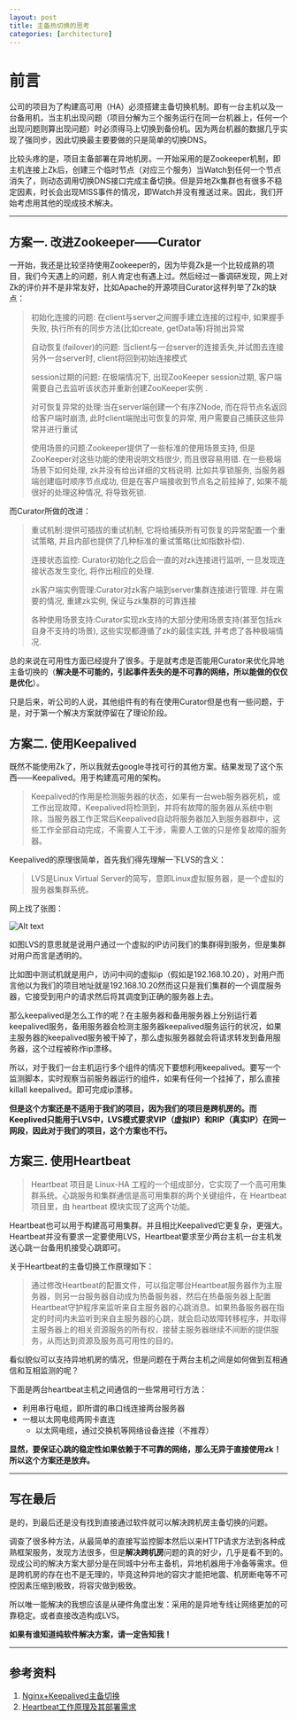 ```yaml
---
layout: post
title: 主备热切换的思考
categories: [architecture]
---
```


# 前言

公司的项目为了构建高可用（HA）必须搭建主备切换机制。即有一台主机以及一台备用机，当主机出现问题（项目分解为三个服务运行在同一台机器上，任何一个出现问题则算出现问题）时必须得马上切换到备份机。因为两台机器的数据几乎实现了强同步，因此切换最主要要做的只是简单的切换DNS。

比较头疼的是，项目主备部署在异地机房。一开始采用的是Zookeeper机制，即主机连接上Zk后，创建三个临时节点（对应三个服务）当Watch到任何一个节点消失了，则动态调用切换DNS接口完成主备切换。但是异地Zk集群也有很多不稳定因素，时长会出现MISS事件的情况，即Watch并没有推送过来。因此，我们开始考虑用其他的现成技术解决。



---



## 方案一. 改进Zookeeper——Curator

一开始，我还是比较坚持使用Zookeeper的，因为毕竟Zk是一个比较成熟的项目，我们今天遇上的问题，别人肯定也有遇上过。然后经过一番调研发现，网上对Zk的评价并不是非常友好，比如Apache的开源项目Curator这样列举了Zk的缺点：



> 初始化连接的问题: 在client与server之间握手建立连接的过程中, 如果握手失败, 执行所有的同步方法(比如create, getData等)将抛出异常 
>
> 自动恢复(failover)的问题: 当client与一台server的连接丢失,并试图去连接另外一台server时, client将回到初始连接模式 
>
> session过期的问题: 在极端情况下, 出现ZooKeeper session过期, 客户端需要自己去监听该状态并重新创建ZooKeeper实例 . 
>
> 对可恢复异常的处理:当在server端创建一个有序ZNode, 而在将节点名返回给客户端时崩溃, 此时client端抛出可恢复的异常, 用户需要自己捕获这些异常并进行重试 
>
> 使用场景的问题:Zookeeper提供了一些标准的使用场景支持, 但是ZooKeeper对这些功能的使用说明文档很少, 而且很容易用错. 在一些极端场景下如何处理, zk并没有给出详细的文档说明. 比如共享锁服务, 当服务器端创建临时顺序节点成功, 但是在客户端接收到节点名之前挂掉了, 如果不能很好的处理这种情况, 将导致死锁. 



而Curator所做的改进：



> 重试机制:提供可插拔的重试机制, 它将给捕获所有可恢复的异常配置一个重试策略, 并且内部也提供了几种标准的重试策略(比如指数补偿). 
>
> 连接状态监控: Curator初始化之后会一直的对zk连接进行监听, 一旦发现连接状态发生变化, 将作出相应的处理. 
>
> zk客户端实例管理:Curator对zk客户端到server集群连接进行管理. 并在需要的情况, 重建zk实例, 保证与zk集群的可靠连接 
>
> 各种使用场景支持:Curator实现zk支持的大部分使用场景支持(甚至包括zk自身不支持的场景), 这些实现都遵循了zk的最佳实践, 并考虑了各种极端情况. 



总的来说在可用性方面已经提升了很多。于是就考虑是否能用Curator来优化异地主备切换的（**解决是不可能的，引起事件丢失的是不可靠的网络，所以能做的仅仅是优化**）。

只是后来，听公司的人说，其他组件有的有在使用Curator但是也有一些问题，于是，对于第一个解决方案就停留在了理论阶段。





## 方案二. 使用Keepalived

既然不能使用Zk了，所以我就去google寻找可行的其他方案。结果发现了这个东西——Keepalived。用于构建高可用的架构。



> Keepalived的作用是检测服务器的状态，如果有一台web服务器死机，或工作出现故障，Keepalived将检测到，并将有故障的服务器从系统中剔除，当服务器工作正常后Keepalived自动将服务器加入到服务器群中，这些工作全部自动完成，不需要人工干涉，需要人工做的只是修复故障的服务器。
>
> 

Keepalived的原理很简单，首先我们得先理解一下LVS的含义：



> LVS是Linux Virtual Server的简写，意即Linux虚拟服务器，是一个虚拟的服务器集群系统。
>
> 

网上找了张图：

![Alt text](https://iamjohnnyzhuang.github.io/public/upload/6.png)


如图LVS的意思就是说用户通过一个虚拟的IP访问我们的集群得到服务，但是集群对用户而言是透明的。

比如图中测试机就是用户，访问中间的虚拟ip（假如是192.168.10.20），对用户而言他以为我们的项目地址就是192.168.10.20然而这只是我们集群的一个调度服务器，它接受到用户的请求然后将其调度到正确的服务器上去。

那么keepalived是怎么工作的呢？在主服务器和备用服务器上分别运行着keepalived服务，备用服务器会检测主服务器keepalived服务运行的状况，如果主服务器的keepalived服务被干掉了，那么虚拟服务器就会将请求转发到备用服务器，这个过程被称作ip漂移。

所以，对于我们一台主机运行多个组件的情况下要想利用keepalived。要写一个监测脚本，实时观察当前服务器运行的组件，如果有任何一个挂掉了，那么直接killall keepalived。即可完成ip漂移。

**但是这个方案还是不适用于我们的项目，因为我们的项目是跨机房的。而Keeplived只能用于LVS中，LVS模式要求VIP（虚拟IP）和RIP（真实IP）在同一网段，因此对于我们的项目，这个方案也不行。**





## 方案三. 使用Heartbeat

> Heartbeat 项目是 Linux-HA 工程的一个组成部分，它实现了一个高可用集群系统。心跳服务和集群通信是高可用集群的两个关键组件，在 Heartbeat 项目里，由 heartbeat 模块实现了这两个功能。



Heartbeat也可以用于构建高可用集群。并且相比Keepalived它更复杂，更强大。Heartbeat并没有要求一定要使用LVS，Heartbeat要求至少两台主机一台主机发送心跳一台备用机接受心跳即可。

关于Heartbeat的主备切换工作原理如下：



> 通过修改Heartbeat的配置文件，可以指定哪台Heartbeat服务器作为主服务器，则另一台服务器自动成为热备服务器，然后在热备服务器上配置Heartbeat守护程序来监听来自主服务器的心跳消息。如果热备服务器在指定的时间内未监听到来自主服务器的心跳，就会启动故障转移程序，并取得主服务器上的相关资源服务的所有权，接替主服务器继续不间断的提供服务，从而达到资源及服务高可用性的目的。



看似貌似可以支持异地机房的情况，但是问题在于两台主机之间是如何做到互相通信和互相监测的呢？

  下面是两台heartbeat主机之间通信的一些常用可行方法：
* 利用串行电缆，即所谓的串口线连接两台服务器
* 一根以太网电缆两网卡直连
   * 以太网电缆，通过交换机等网络设备连接（不推荐）

**显然，要保证心跳的稳定性如果依赖于不可靠的网络，那么无异于直接使用zk！所以这个方案还是放弃。**



---





## 写在最后

是的，到最后还是没有找到直接通过软件就可以解决跨机房主备切换的问题。

调查了很多种方法，从最简单的直接写监控脚本然后以来HTTP请求方法到各种成熟框架服务，发现方法很多，但是**解决跨机房**问题的真的好少，几乎是看不到的。现成公司的解决方案大部分是在同城中分布主备机，异地机器用于冷备等需求。但是跨机房的存在也不是无理的，毕竟这种异地的容灾才能把地震、机房断电等不可控因素压缩到极致，将容灾做到极致。

所以唯一能解决的我想应该是从硬件角度出发：采用的是异地专线让网络更加的可靠稳定。或者直接改造构成LVS。

**如果有谁知道纯软件解决方案，请一定告知我！**



---



## 参考资料

1. [Nginx+Keepalived主备切换](http://blog.sina.com.cn/s/blog_79ac6aa80101bmed.html)
2. [Heartbeat工作原理及其部署需求](http://www.pualinux.com/cluster-ha/heartbeat-principle.html)

